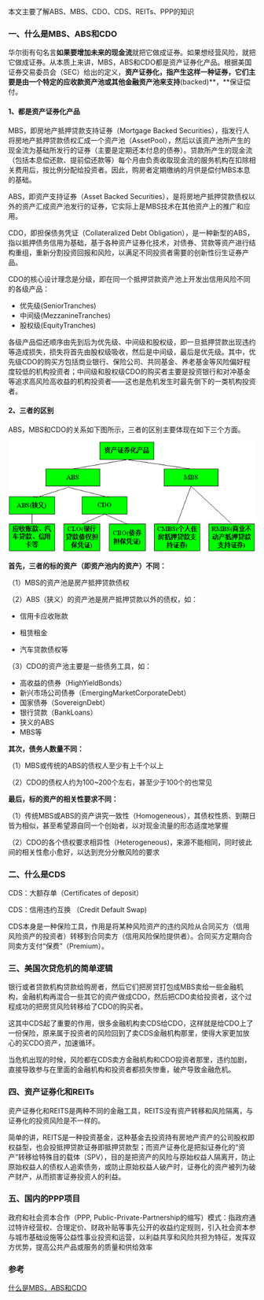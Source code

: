 本文主要了解ABS、MBS、CDO、CDS、REITs、PPP的知识

### 一、什么是**MBS**、**ABS**和**CDO**

华尔街有句名言**如果要增加未来的现金流**就把它做成证券。如果想经营风险，就把它做成证券。从本质上来讲，MBS，ABS和CDO都是资产证券化产品。根据美国证券交易委员会（SEC）给出的定义，**资产证券化，指产生这样一种证券，它们主要是由一个特定的应收款资产池或其他金融资产池来支持**(backed)**，**保证偿付。

#### 1、都是资产证券化产品

MBS，即房地产抵押贷款支持证券（Mortgage Backed Securities），指发行人将房地产抵押贷款债权汇成一个资产池（AssetPool），然后以该资产池所产生的现金流为基础所发行的证券（主要是定期还本付息的债券）。贷款所产生的现金流（包括本息偿还款、提前偿还款等）每个月由负责收取现金流的服务机构在扣除相关费用后，按比例分配给投资者。因此，购房者定期缴纳的月供是偿付MBS本息的基础。

ABS，即资产支持证券（Asset Backed Securities），是将房地产抵押贷款债权以外的资产汇成资产池发行的证券，它实际上是MBS技术在其他资产上的推广和应用。

CDO，即担保债务凭证（Collateralized Debt Obligation），是一种新型的ABS，指以抵押债务信用为基础，基于各种资产证券化技术，对债券、贷款等资产进行结构重组，重新分割投资回报和风险，以满足不同投资者需要的创新性衍生证券产品。

CDO的核心设计理念是分级，即在同一个抵押贷款资产池上开发出信用风险不同的各级产品：

- 优先级(SeniorTranches)
- 中间级(MezzanineTranches)
- 股权级(EquityTranches)

各级产品偿还顺序由先到后为优先级、中间级和股权级，即一旦抵押贷款出现违约等造成损失，损失将首先由股权级吸收，然后是中间级，最后是优先级。其中，优先级CDO的购买方包括商业银行、保险公司、共同基金、养老基金等风险偏好程度较低的机构投资者；中间级和股权级CDO的购买者主要是投资银行和对冲基金等追求高风险高收益的机构投资者——这也是危机发生时最先倒下的一类机构投资者。

#### 2、三者的区别

ABS，MBS和CDO的关系如下图所示，三者的区别主要体现在如下三个方面。

![ABS、MBS、CDO区别](./assets/资产证券化-ABS、MBS、CDO区别.png)

**首先，三者的标的资产（即资产池内的资产）不同：**

（1）MBS的资产池是房产抵押贷款债权

（2）ABS（狭义）的资产池是房产抵押贷款以外的债权，如：

- 信用卡应收账款

- 租赁租金


- 汽车贷款债权等


（3）CDO的资产池主要是一些债务工具，如：

- 高收益的债券（HighYieldBonds）
- 新兴市场公司债券（EmergingMarketCorporateDebt）
- 国家债券（SovereignDebt）
- 银行贷款（BankLoans）
- 狭义的ABS
- MBS等

**其次，债务人数量不同：**

（1）MBS或传统的ABS的债权人至少有上千个以上

（2）CDO的债权人约为100~200个左右，甚至少于100个的也常见

**最后，标的资产的相关性要求不同：**

（1）传统MBS或ABS的资产讲究一致性（Homogeneous），其债权性质、到期日皆为相似，甚至希望源自同一个创始者，以对现金流量的形态适度地掌握

（2）CDO的各个债权要求相异性（Heterogeneous)，来源不能相同，同时彼此间的相关性愈小愈好，以达到充分分散风险的要求

### 二、什么是CDS

CDS：大额存单（Certificates of deposit）

CDS：信用违约互换 （Credit Default Swap)

CDS本身是一种保险工具，作用是将某种风险资产的违约风险从合同买方（信用风险资产的投资者）转移到合同卖方（信用风险保险提供者）。合同买方定期向合同卖方支付“保费”（Premium）。

### 三、美国次贷危机的简单逻辑

银行或者贷款机构贷款给购房者，然后它们把房贷打包成MBS卖给一些金融机构，金融机构再混合一些其它的资产做成CDO，然后把CDO卖给投资者，这个过程成功的把房贷风险转移给了CDO的购买者。

这其中CDS起了重要的作用，很多金融机构卖CDS给CDO，这样就是给CDO上了一份保险，原来属于投资者的风险回到了卖CDS金融机构那里，使得大家更加放心的买CDO资产，加速循环。

当危机出现的时候，风险都在CDS卖方金融机构和CDO投资者那里，违约加剧，直接导致参与在里面的金融机构和投资者都损失惨重，破产导致金融危机。

### 四、资产证券化和REITs

资产证券化和REITS是两种不同的金融工具，REITS没有资产转移和风险隔离，与证券化的投资风险是不一样的。

简单的讲，REITS是一种投资基金，这种基金去投资持有房地产资产的公司股权即权益型，也会投抵押贷款证券即抵押贷款型；而资产证券化是把拟证券化的“资产”转移给特殊目的载体（SPV），目的是把资产的风险与原始权益人隔离开，防止原始权益人的债权人追索债务，或防止原始权益人破产时，证券化的资产被列为破产财产，从而损害证券投资人的利益。

### 五、国内的PPP项目

政府和社会资本合作（PPP, Public-Private-Partnership的缩写）模式：指政府通过特许经营权、合理定价、财政补贴等事先公开的收益约定规则，引入社会资本参与城市基础设施等公益性事业投资和运营，以利益共享和风险共担为特征，发挥双方优势，提高公共产品或服务的质量和供给效率

### 参考

[什么是MBS，ABS和CDO](https://www.cnblogs.com/timlong/p/6853484.html)



